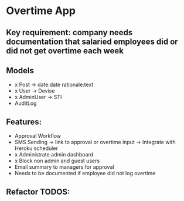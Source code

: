 # Overtime App

## Key requirement: company needs documentation that salaried employees did or did not get overtime each week

## Models
- x Post -> date:date rationale:text
- x User -> Devise
- x AdminUser -> STI
- AuditLog

## Features:
- Approval Workflow
- SMS Sending -> link to approval or overtime input -> Integrate with Heroku scheduler
- x Administrate admin dashboard
- x Block non admin and guest users
- Email summary to managers for approval
- Needs to be documented if employee did not log overtime

## Refactor TODOS:

